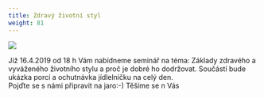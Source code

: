 ```yaml
---
title: Zdravý životní styl
weight: 81
---
```

![](/images/uploads/2019-04-16_vigvam_zdravy_jidelnicek.jpg)

Již 16.4.2019 od 18 h Vám nabídneme seminář na téma: Základy zdravého a vyváženého životního stylu a proč je dobré ho dodržovat. Součástí bude ukázka porcí a ochutnávka jídlelníčku  na celý den.\
Pojďte se s námi připravit na jaro:-) Těšíme se n Vás
